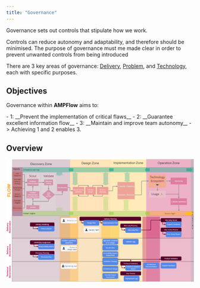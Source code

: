 ```yaml
---
title: "Governance"
---
```


Governance sets out controls that stipulate how we work. 

Controls can reduce autonomy and adaptability, and therefore should be minimised. The purpose of governance must me made clear in order to prevent unwanted controls from being introduced

There are 3 key areas of governance: [Delivery](Delivery-Governance), [Problem](Problem-Governance), and [Technology](Technology-Governance), each with specific purposes.

## Objectives

Governance within **AMPFlow** aims to:


<div class="grid cards" markdown>
- 1: __Prevent the implementation of critical flaws__
- 2: __Guarantee excellent information flow__
- 3: __Maintain and improve team autonomy__
- > Achieving 1 and 2 enables 3.
</div>


## Overview

![Overview of Governance](governance-overview.png)

